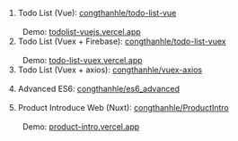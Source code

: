 1. Todo List (Vue): [congthanhle/todo-list-vue](https://github.com/congthanhle/todo-list-vue)<br/><br/>
&nbsp;&nbsp;Demo: [todolist-vuejs.vercel.app](https://congthanhle-todolist.vercel.app/)<br/>
2. Todo List (Vuex + Firebase): [congthanhle/todo-list-vuex](https://github.com/congthanhle/todo-list-vuex)<br/><br/>
&nbsp;&nbsp;Demo: [todo-list-vuex.vercel.app](https://todo-list-vuex-liard.vercel.app/)<br/>
3. Todo List (Vuex + axios): [congthanhle/vuex-axios](https://github.com/congthanhle/vuex_axios)<br/><br/>
5. Advanced ES6: [congthanhle/es6_advanced](https://github.com/congthanhle/es6_advanced)<br/><br/>
6. Product Introduce Web (Nuxt): [congthanhle/ProductIntro](https://github.com/congthanhle/ProductIntro)<br/><br/>
&nbsp;&nbsp;Demo: [product-intro.vercel.app](https://product-intro.vercel.app/)<br/>




